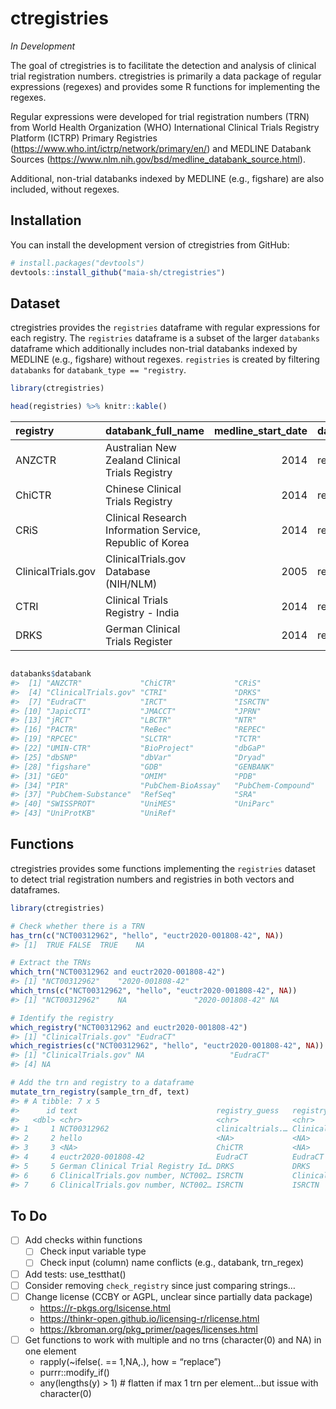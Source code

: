 
<!-- README.md is generated from README.Rmd. Please edit that file -->

# ctregistries

*In Development*

<!-- badges: start -->

<!-- badges: end -->

The goal of ctregistries is to facilitate the detection and analysis of
clinical trial registration numbers. ctregistries is primarily a data
package of regular expressions (regexes) and provides some R functions
for implementing the regexes.

Regular expressions were developed for trial registration numbers (TRN)
from World Health Organization (WHO) International Clinical Trials
Registry Platform (ICTRP) Primary Registries
(<https://www.who.int/ictrp/network/primary/en/>) and MEDLINE Databank
Sources (<https://www.nlm.nih.gov/bsd/medline_databank_source.html>).

Additional, non-trial databanks indexed by MEDLINE (e.g., figshare) are
also included, without regexes.

## Installation

You can install the development version of ctregistries from GitHub:

``` r
# install.packages("devtools")
devtools::install_github("maia-sh/ctregistries")
```

## Dataset

ctregistries provides the `registries` dataframe with regular
expressions for each registry. The `registries` dataframe is a subset of
the larger `databanks` dataframe which additionally includes non-trial
databanks indexed by MEDLINE (e.g., figshare) without regexes.
`registries` is created by filtering `databanks` for `databank_type ==
"registry`.

``` r
library(ctregistries)

head(registries) %>% knitr::kable()
```

| registry           | databank\_full\_name                                     | medline\_start\_date | databank\_type | trn\_regex         | medline\_si | who\_ictrp\_primary\_registry | registry\_website                                            |
| :----------------- | :------------------------------------------------------- | -------------------: | :------------- | :----------------- | :---------- | :---------------------------- | :----------------------------------------------------------- |
| ANZCTR             | Australian New Zealand Clinical Trials Registry          |                 2014 | registry       | (?i)(ACTRN|ANZCTR) | TRUE        | TRUE                          | <https://www.anzctr.org.au/>                                 |
| ChiCTR             | Chinese Clinical Trials Registry                         |                 2014 | registry       | (?i)ChiCTR(|)      | TRUE        | TRUE                          | <http://www.chictr.org.cn/>                                  |
| CRiS               | Clinical Research Information Service, Republic of Korea |                 2014 | registry       | (?i)KCT            | TRUE        | TRUE                          | <http://cris.nih.go.kr/cris/en/use_guide/cris_introduce.jsp> |
| ClinicalTrials.gov | ClinicalTrials.gov Database (NIH/NLM)                    |                 2005 | registry       | (?i)NCT            | TRUE        | FALSE                         | <https://clinicaltrials.gov/>                                |
| CTRI               | Clinical Trials Registry - India                         |                 2014 | registry       | (?i)CTRI///        | TRUE        | TRUE                          | <http://ctri.nic.in/>                                        |
| DRKS               | German Clinical Trials Register                          |                 2014 | registry       | (?i)DRKS           | TRUE        | TRUE                          | <http://www.germanctr.de/>                                   |

``` r

databanks$databank
#>  [1] "ANZCTR"             "ChiCTR"             "CRiS"              
#>  [4] "ClinicalTrials.gov" "CTRI"               "DRKS"              
#>  [7] "EudraCT"            "IRCT"               "ISRCTN"            
#> [10] "JapicCTI"           "JMACCT"             "JPRN"              
#> [13] "jRCT"               "LBCTR"              "NTR"               
#> [16] "PACTR"              "ReBec"              "REPEC"             
#> [19] "RPCEC"              "SLCTR"              "TCTR"              
#> [22] "UMIN-CTR"           "BioProject"         "dbGaP"             
#> [25] "dbSNP"              "dbVar"              "Dryad"             
#> [28] "figshare"           "GDB"                "GENBANK"           
#> [31] "GEO"                "OMIM"               "PDB"               
#> [34] "PIR"                "PubChem-BioAssay"   "PubChem-Compound"  
#> [37] "PubChem-Substance"  "RefSeq"             "SRA"               
#> [40] "SWISSPROT"          "UniMES"             "UniParc"           
#> [43] "UniProtKB"          "UniRef"
```

## Functions

ctregistries provides some functions implementing the `registries`
dataset to detect trial registration numbers and registries in both
vectors and dataframes.

``` r
library(ctregistries)

# Check whether there is a TRN
has_trn(c("NCT00312962", "hello", "euctr2020-001808-42", NA))
#> [1]  TRUE FALSE  TRUE    NA

# Extract the TRNs
which_trn("NCT00312962 and euctr2020-001808-42")
#> [1] "NCT00312962"    "2020-001808-42"
which_trns(c("NCT00312962", "hello", "euctr2020-001808-42", NA))
#> [1] "NCT00312962"    NA               "2020-001808-42" NA

# Identify the registry
which_registry("NCT00312962 and euctr2020-001808-42")
#> [1] "ClinicalTrials.gov" "EudraCT"
which_registries(c("NCT00312962", "hello", "euctr2020-001808-42", NA))
#> [1] "ClinicalTrials.gov" NA                   "EudraCT"           
#> [4] NA

# Add the trn and registry to a dataframe
mutate_trn_registry(sample_trn_df, text)
#> # A tibble: 7 x 5
#>      id text                               registry_guess   registry    trn     
#>   <dbl> <chr>                              <chr>            <chr>       <chr>   
#> 1     1 NCT00312962                        clinicaltrials.… ClinicalTr… NCT0031…
#> 2     2 hello                              <NA>             <NA>        <NA>    
#> 3     3 <NA>                               ChiCTR           <NA>        <NA>    
#> 4     4 euctr2020-001808-42                EudraCT          EudraCT     2020-00…
#> 5     5 German Clinical Trial Registry Id… DRKS             DRKS        DRKS000…
#> 6     6 ClinicalTrials.gov number, NCT002… ISRCTN           ClinicalTr… NCT0026…
#> 7     6 ClinicalTrials.gov number, NCT002… ISRCTN           ISRCTN      ISRCTN7…
```

## To Do

  - [ ] Add checks within functions
      - [ ] Check input variable type
      - [ ] Check input (column) name conflicts (e.g., databank,
        trn\_regex)
  - [ ] Add tests: use\_testthat()
  - [ ] Consider removing `check_registry` since just comparing strings…
  - [ ] Change license (CCBY or AGPL, unclear since partially data
    package)
      - <https://r-pkgs.org/lsicense.html>
      - <https://thinkr-open.github.io/licensing-r/rlicense.html>
      - <https://kbroman.org/pkg_primer/pages/licenses.html>
  - [ ] Get functions to work with multiple and no trns (character(0)
    and NA) in one element
      - rapply(\~ifelse(. == 1,NA,.), how = “replace”)
      - purrr::modify\_if()
      - any(lengths(y) \> 1) \# flatten if max 1 trn per element…but
        issue with character(0)
